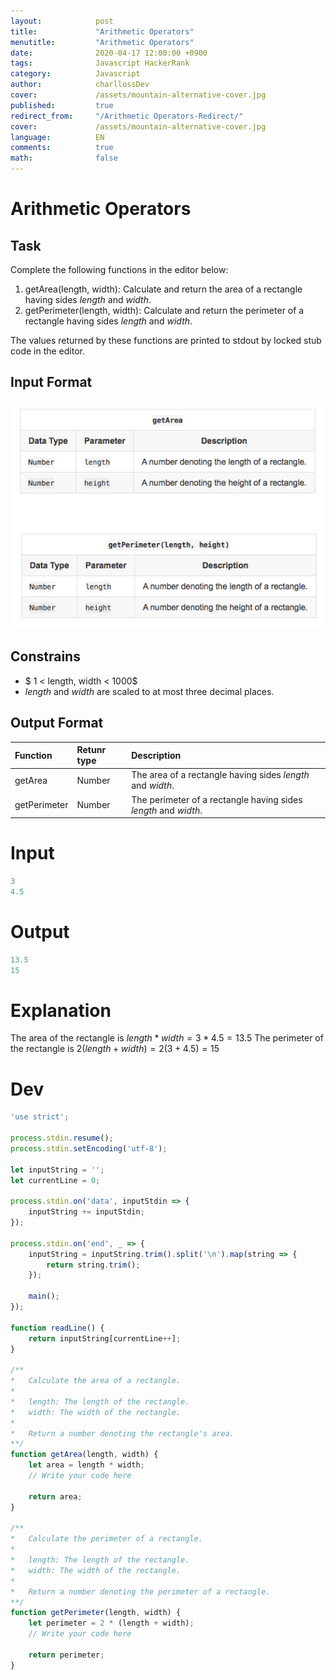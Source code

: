 ```yaml
---
layout:            post
title:             "Arithmetic Operators"
menutitle:         "Arithmetic Operators"
date:              2020-04-17 12:00:00 +0900
tags:              Javascript HackerRank
category:          Javascript
author:            charllossDev
cover:             /assets/mountain-alternative-cover.jpg
published:         true
redirect_from:     "/Arithmetic Operators-Redirect/"
cover:             /assets/mountain-alternative-cover.jpg
language:          EN
comments:          true
math:			   false
---
```


# Arithmetic Operators

## Task

Complete the following functions in the editor below:

1. getArea(length, width): Calculate and return the area of a rectangle having sides $length$ and $width$.
2. getPerimeter(length, width): Calculate and return the perimeter of a rectangle having sides $length$ and $width$.

The values returned by these functions are printed to stdout by locked stub code in the editor.

## Input Format
![](./assets/2020-04-17-day-1-arithmetic-operators-8c3c12f2.png)

## Constrains

* $ 1 < length, width < 1000$
* $length$ and $width$ are scaled to at most three decimal places.

## Output Format

| Function | Retunr type | Description |
|:--|:--|:--|
| getArea | Number | The area of a rectangle having sides $length$ and $width$. |
| getPerimeter | Number | The perimeter of a rectangle having sides $length$ and $width$.

# Input
```js
3
4.5
```

# Output
```js
13.5
15
```

# Explanation

The area of the rectangle is $length * width = 3 * 4.5 = 13.5$
The perimeter of the rectangle is $2 (length + width) = 2 (3 + 4.5) = 15$

# Dev

```js
'use strict';

process.stdin.resume();
process.stdin.setEncoding('utf-8');

let inputString = '';
let currentLine = 0;

process.stdin.on('data', inputStdin => {
    inputString += inputStdin;
});

process.stdin.on('end', _ => {
    inputString = inputString.trim().split('\n').map(string => {
        return string.trim();
    });

    main();    
});

function readLine() {
    return inputString[currentLine++];
}

/**
*   Calculate the area of a rectangle.
*
*   length: The length of the rectangle.
*   width: The width of the rectangle.
*   
*	Return a number denoting the rectangle's area.
**/
function getArea(length, width) {
    let area = length * width;
    // Write your code here

    return area;
}

/**
*   Calculate the perimeter of a rectangle.
*
*	length: The length of the rectangle.
*   width: The width of the rectangle.
*   
*	Return a number denoting the perimeter of a rectangle.
**/
function getPerimeter(length, width) {
    let perimeter = 2 * (length + width);
    // Write your code here

    return perimeter;
}

```
